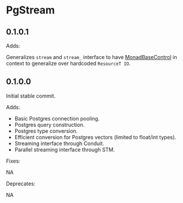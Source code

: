 PgStream
========


0.1.0.1
-------

Adds:

Generalizes ``stream`` and ``stream_`` interface to have
[MonadBaseControl](https://hackage.haskell.org/package/resourcet-1.1.4.1/docs/Control-Monad-Trans-Resource.html)
in context to generalize over hardcoded ``ResourceT IO``.

0.1.0.0
-------

Initial stable commit.

Adds:

* Basic Postgres connection pooling.
* Postgres query construction.
* Postgres type conversion.
* Efficient conversion for Postgres vectors (limited to float/int types).
* Streaming interface through Conduit.
* Parallel streaming interface through STM.

Fixes:

NA

Deprecates:

NA
